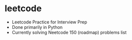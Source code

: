 # leetcode
- Leetcode Practice for Interview Prep
- Done primarily in Python
- Currently solving Neetcode 150 (roadmap) problems list
